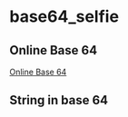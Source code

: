 # base64_selfie

## Online Base 64

<a href="https://codebeautify.org/base64-to-image-converter" target="_blank" rel="noopener noreferrer">Online Base 64</a>

## String in base 64



